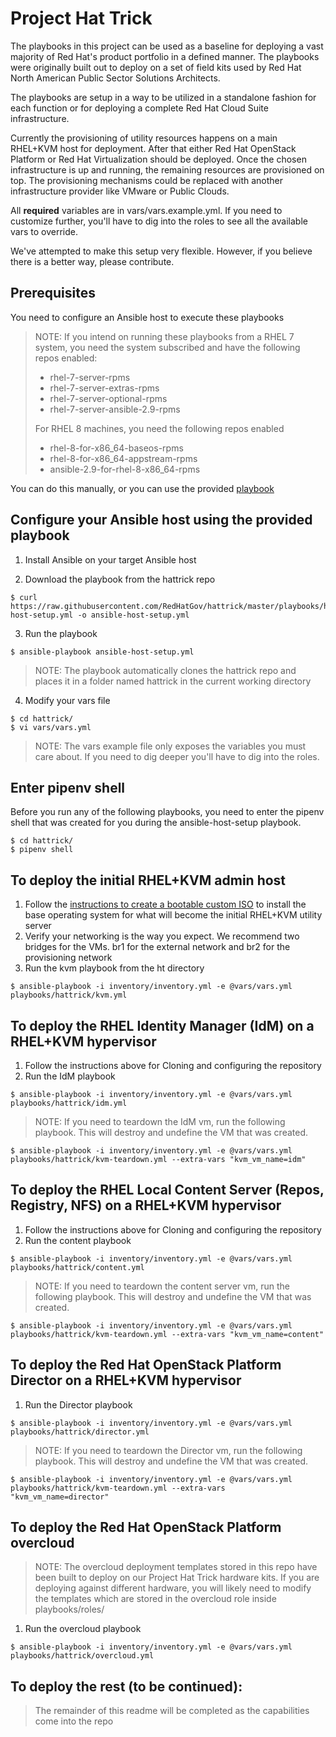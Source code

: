 # Project Hat Trick

The playbooks in this project can be used as a baseline for deploying a vast majority of Red Hat's product portfolio in a defined manner. The playbooks were originally built out to deploy on a set of field kits used by Red Hat North American Public Sector Solutions Architects.

The playbooks are setup in a way to be utilized in a standalone fashion for each function or for deploying a complete Red Hat Cloud Suite infrastructure.

Currently the provisioning of utility resources happens on a main RHEL+KVM host for deployment. After that either Red Hat OpenStack Platform or Red Hat Virtualization should be deployed. Once the chosen infrastructure is up and running, the remaining resources are provisioned on top. The provisioning mechanisms could be replaced with another infrastructure provider like VMware or Public Clouds.

All **required** variables are in vars/vars.example.yml. If you need to customize further, you'll have to dig into the roles to see all the available vars to override.

We've attempted to make this setup very flexible. However, if you believe there is a better way, please contribute.

## Prerequisites

You need to configure an Ansible host to execute these playbooks

> NOTE: If you intend on running these playbooks from a RHEL 7 system, you need
> the system subscribed and have the following repos enabled:
> - rhel-7-server-rpms
> - rhel-7-server-extras-rpms
> - rhel-7-server-optional-rpms
> - rhel-7-server-ansible-2.9-rpms
>
> For RHEL 8 machines, you need the following repos enabled
> - rhel-8-for-x86_64-baseos-rpms
> - rhel-8-for-x86_64-appstream-rpms
> - ansible-2.9-for-rhel-8-x86_64-rpms

You can do this manually, or you can use the provided [playbook](https://raw.githubusercontent.com/RedHatGov/hattrick/master/playbooks/hattrick/ansible-host-setup.yml)

## Configure your Ansible host using the provided playbook

1. Install Ansible on your target Ansible host

2. Download the playbook from the hattrick repo
```
$ curl https://raw.githubusercontent.com/RedHatGov/hattrick/master/playbooks/hattrick/ansible-host-setup.yml -o ansible-host-setup.yml
```
3. Run the playbook
```
$ ansible-playbook ansible-host-setup.yml
```

> NOTE: The playbook automatically clones the hattrick repo and places it
> in a folder named hattrick in the current working directory

4. Modify your vars file
```
$ cd hattrick/
$ vi vars/vars.yml
```
> NOTE: The vars example file only exposes the variables you must care about. If you need to dig deeper you'll have to dig into the roles.

## Enter pipenv shell

Before you run any of the following playbooks, you need to enter the pipenv
shell that was created for you during the ansible-host-setup playbook.

```
$ cd hattrick/
$ pipenv shell
```

## To deploy the initial RHEL+KVM admin host

1. Follow the [instructions to create a bootable custom ISO](https://github.com/RedHatGov/hattrick/tree/master/admin-iso) to install the base operating system for what will become the initial RHEL+KVM utility server
2. Verify your networking is the way you expect. We recommend two bridges for the VMs. br1 for the external network and br2 for the provisioning network
3. Run the kvm playbook from the ht directory
```
$ ansible-playbook -i inventory/inventory.yml -e @vars/vars.yml playbooks/hattrick/kvm.yml
```

## To deploy the RHEL Identity Manager (IdM) on a RHEL+KVM hypervisor

1. Follow the instructions above for Cloning and configuring the repository
2. Run the IdM playbook
```
$ ansible-playbook -i inventory/inventory.yml -e @vars/vars.yml playbooks/hattrick/idm.yml
```
> NOTE: If you need to teardown the IdM vm, run the following playbook. This will destroy and undefine the VM that was created.
```
$ ansible-playbook -i inventory/inventory.yml -e @vars/vars.yml playbooks/hattrick/kvm-teardown.yml --extra-vars "kvm_vm_name=idm"
```

## To deploy the RHEL Local Content Server (Repos, Registry, NFS) on a RHEL+KVM hypervisor

1. Follow the instructions above for Cloning and configuring the repository
2. Run the content playbook
```
$ ansible-playbook -i inventory/inventory.yml -e @vars/vars.yml playbooks/hattrick/content.yml
```
> NOTE: If you need to teardown the content server vm, run the following playbook. This will destroy and undefine the VM that was created.
```
$ ansible-playbook -i inventory/inventory.yml -e @vars/vars.yml playbooks/hattrick/kvm-teardown.yml --extra-vars "kvm_vm_name=content"
```

## To deploy the Red Hat OpenStack Platform Director on a RHEL+KVM hypervisor

1. Run the Director playbook
```
$ ansible-playbook -i inventory/inventory.yml -e @vars/vars.yml playbooks/hattrick/director.yml
```
> NOTE: If you need to teardown the Director vm, run the following playbook. This will destroy and undefine the VM that was created.
```
$ ansible-playbook -i inventory/inventory.yml -e @vars/vars.yml playbooks/hattrick/kvm-teardown.yml --extra-vars "kvm_vm_name=director"
```

## To deploy the Red Hat OpenStack Platform overcloud

> NOTE: The overcloud deployment templates stored in this repo have been built to deploy
> on our Project Hat Trick hardware kits. If you are deploying against different
> hardware, you will likely need to modify the templates which are stored in
> the overcloud role inside playbooks/roles/

1. Run the overcloud playbook
```
$ ansible-playbook -i inventory/inventory.yml -e @vars/vars.yml playbooks/hattrick/overcloud.yml
```

## To deploy the rest (to be continued):

> The remainder of this readme will be completed as the capabilities come into the repo
